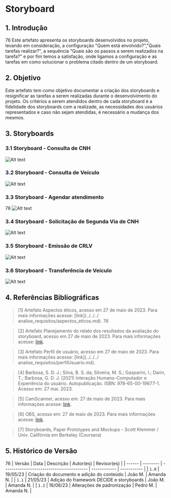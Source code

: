 # Storyboard 

## 1. Introdução

76
Este artefato apresenta os storyboards desenvolvidos no projeto, levando em consideração, a configuração "Quem está envolvido?","Quais tarefas realizar?", a sequência "Quais são os passos a serem realizados na tarefa?" e por fim temos a satisfação, onde ligamos a configuração e as tarefas em como solucionar o problema citado dentro de um storyboard.

## 2. Objetivo

Este artefato tem como objetivo documentar a criação dos storyboards e resignificar as tarefas a serem realizadas durante o desenvolvimento do projeto. Os critérios a serem atendidos dentro de cada storyboard é a fidelidade dos storyboards com a realizade, as necessidades dos usuários representados e caso não sejam atendidas, é necessário a mudança dos mesmos.

## 3. Storyboards 

### 3.1 Storyboard - Consulta de CNH

![Alt text](../../../assets/storyboards/consulta-cnh.jpg)

### 3.2 Storyboard - Consulta de Veículo

![Alt text](../../../assets/storyboards/consulta-veiculo.jpg)

### 3.3 Storyboard - Agendar atendimento

76
![Alt text](../../../assets/storyboards/agendar-atendimento.jpg)

### 3.4 Storyboard - Solicitação de Segunda Via de CNH

![Alt text](../../../assets/storyboards/solicitar-cnh.jpg)

### 3.5 Storyboard - Emissão de CRLV

![Alt text](../../../assets/storyboards/emissao-crlv.jpg)

### 3.6 Storyboard - Transferência de Veículo

![Alt text](../../../assets/storyboards/transferencia-veiculo.jpg)

## 4. Referências Bibliográficas

> [1] Artefato Aspectos éticos, acesso em 27 de maio de 2023. Para mais informações acesse: [link](../../../
analise_requisitos/aspectos_eticos.md).
76

> [2] Artefato Planejamento do relato dos resultados da avaliação do storyboard, acesso em 27 de maio de 2023. Para 
mais informações acesse: [link](./planejamento_relato_resultados.md).

> [3] Artefato Perfil de usuário, acesso em 27 de maio de 2023. Para mais informações acesse: [link](../../../
analise_requisitos/perfilUsuario.md).

> [4] Barbosa, S. D. J.; Silva, B. S. da; Silveira, M. S.; Gasparini, I.; Darin, T.; Barbosa, G. D. J. (2021) 
Interação Humano-Computador e Experiência do usuário. Autopublicação. ISBN: 978-65-00-19677-1. Acesso em: 27 mai. 2023.

> [5] CamScanner, acesso em: 27 de maio de 2023. Para mais informações acesse: [link](https://www.camscanner.com/).

> [6] OBS, acesso em: 27 de maio de 2023. Para mais informações acesse: [link](https://obsproject.com/pt-br/download/).

> [7] Storyboards, Paper Prototypes and Mockups - Scott Klemmer / Univ. Califórnia em Berkeley (Coursera)

## 5. Histórico de Versão

76
| Versão | Data     | Descrição                                 | Autor(es)    | Revisor(es) |
| ------ | -------- | ----------------------------------------- | ------------ | ----------- |
| `1.0`  | 19/05/23 | Criação do documento e adição do conteúdo | João M. | Amanda N. |
| `1.1`  | 21/05/23 | Adição do framework DECIDE e storyboards  | João M. | Amanda N. |
| `1.2`  | 16/06/23 | Alterações de padronização                | Pedro M.  | Amanda N. |
